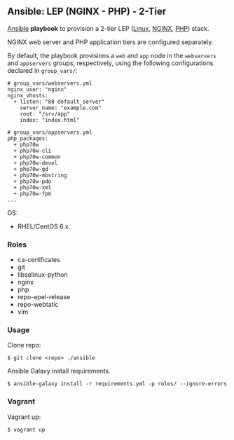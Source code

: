 ## Ansible: LEP (NGINX - PHP) - 2-Tier

[Ansible](http://www.ansible.com/) **playbook** to provision a 2-tier LEP ([Linux](http://www.linux.org/), [NGINX](http://nginx.org/), [PHP](http://php.net/)) stack.

NGINX web server and PHP application tiers are configured separately.

By default, the playbook provisions a `web` and `app` node in the `webservers` and `appservers` groups, respectively, using the following configurations declared in `group_vars/`:

    # group_vars/webservers.yml
    nginx_user: "nginx"
    nginx_vhosts:
      + listen: "80 default_server"
        server_name: "example.com"
        root: "/srv/app"
        index: "index.html"

    # group_vars/appservers.yml
    php_packages:
      + php70w
      + php70w-cli
      + php70w-common
      + php70w-devel
      + php70w-gd
      + php70w-mbstring
      + php70w-pdo
      + php70w-xml
      + php70w-fpm
    ...

OS:
- RHEL/CentOS 6.x.

### Roles

- ca-certificates
- git
- libselinux-python
- nginx
- php
- repo-epel-release
- repo-webtatic
- vim

### Usage

Clone repo:
    
    $ git clone <repo> ./ansible

Ansible Galaxy install requirements.

    $ ansible-galaxy install -r requirements.yml -p roles/ --ignore-errors

### Vagrant

Vagrant up:

    $ vagrant up
